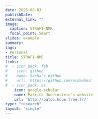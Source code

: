 ```yaml
---
date: 2025-08-03
publishDate:
external_link: ""
image:
  caption: STRAFI-NMR
  focal_point: Smart
slides: example
summary:
tags:
- Personal
title: STRAFI-NMR
links:
#  - icon_pack: fab
#    icon: github
#    name: Sasha's GitHub
#    url: 'https://github.com/ardashka'
#  - icon_pack: ai
    icon: google-scholar
    name: Patrick Judeinstein's website
    url: 'http://patoo.hope.free.fr/'
type: "research"
layout: "single"
---
```



